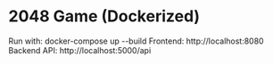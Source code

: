 # 2048 Game (Dockerized)
Run with:
docker-compose up --build
Frontend: http://localhost:8080
Backend API: http://localhost:5000/api
